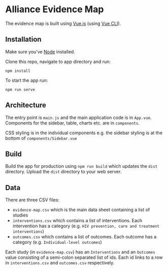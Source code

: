 # Alliance Evidence Map

The evidence map is built using [Vue.js](https://vuejs.org/) (using [Vue CLI](https://cli.vuejs.org/)).

## Installation

Make sure you've [Node](https://nodejs.org/en/) installed.

Clone this repo, navigate to app directory and run:

`npm install`

To start the app run:

`npm run serve`

## Architecture

The entry point is `main.js` and the main application code is in `App.vue`. Components for the sidebar, table, charts etc. are in `components`.

CSS styling is in the individual components e.g. the sidebar styling is at the bottom of `components/Sidebar.vue`

## Build

Build the app for production using `npm run build` which updates the `dist` directory. Upload the `dist` directory to your web server.

## Data

There are three CSV files:

- `evidence-map.csv` which is the main data sheet containing a list of studies
- `interventions.csv` which contains a list of interventions. Each intervention has a category (e.g. `HIV prevention, care and treatment interventions`)
- `outcomes.csv` which contains a list of outcomes. Each outcome has a category (e.g. `Individual-level outcomes`)

Each study (in `evidence-map.csv`) has an `Interventions` and an `Outcomes` value consisting of a semi-colon separated list of ids. Each id links to a row in `interventions.csv` and `outcomes.csv` respectively.

